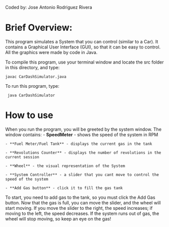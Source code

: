 Coded by: Jose Antonio Rodriguez Rivera

# Brief Overview:
This program simulates a System that you can control (similar to a Car). It contains a Graphical User Interface (GUI), so that it can be easy to control. All the graphics were made by code in Java.

To compile this program, use your terminal window and locate the src folder in this directory, and type:

	javac CarDashSimulator.java

To run this program, type:

	 java CarDashSimulator


# How to use
When you run the program, you will be greeted by the system window. The window contains:
	- **SpeedMeter** - shows the speed of the system in RPM
	
	- **Fuel Meter/Fuel Tank** - displays the current gas in the tank
	
	- **Revolutions Counter** - displays the number of revolutions in the current session
	
	- **Wheel** - the visual representation of the System
	
	- **System Controller** - a slider that you cant move to control the speed of the system
	
	- **Add Gas button** - click it to fill the gas tank
	
To start, you need to add gas to the tank, so you must click the Add Gas button. Now that the gas is full, you can move the slider, and the wheel will start moving. If you move the slider to the right, the speed increases; if moving to the left, the speed decreases. If the system runs out of gas, the wheel will stop moving, so keep an eye on the gas!
